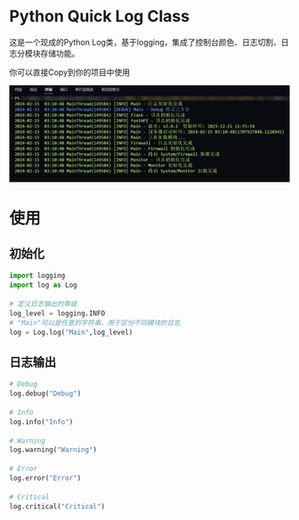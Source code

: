 # Python Quick Log Class

这是一个现成的Python Log类，基于logging，集成了控制台颜色、日志切割、日志分模块存储功能。

你可以直接Copy到你的项目中使用

![1707937901944](image/README/1707937901944.png)

# 使用

## 初始化

```python
import logging
import log as Log

# 定义日志输出的等级
log_level = logging.INFO
# "Main"可以是任意的字符串，用于区分不同模块的日志
log = Log.log("Main",log_level)
```

## 日志输出

```python
# Debug
log.debug("Debug")

# Info
log.info("Info")

# Warning
log.warning("Warning")

# Error
log.error("Error")

# Critical
log.critical("Critical")
```
